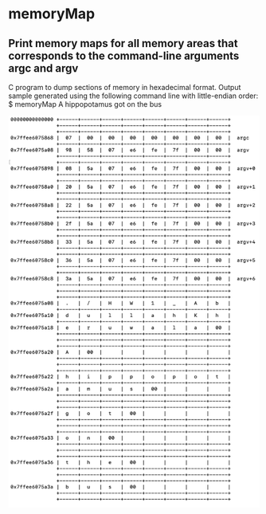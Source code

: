 # memoryMap
## Print memory maps for all memory areas that corresponds to the command-line arguments argc and argv 

C program to dump sections of memory in hexadecimal format.
Output sample generated using the following command line with little-endian order:  
$ memoryMap A hippopotamus got on the bus  

![alt text](https://github.com/abd1007/memoryMap/blob/master/memoryMap.png)

